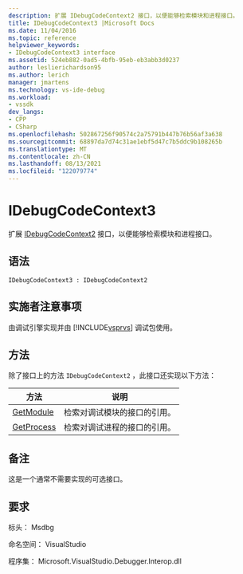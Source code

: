 ```yaml
---
description: 扩展 IDebugCodeContext2 接口，以便能够检索模块和进程接口。
title: IDebugCodeContext3 |Microsoft Docs
ms.date: 11/04/2016
ms.topic: reference
helpviewer_keywords:
- IDebugCodeContext3 interface
ms.assetid: 524eb882-0ad5-4bfb-95eb-eb3abb3d0237
author: leslierichardson95
ms.author: lerich
manager: jmartens
ms.technology: vs-ide-debug
ms.workload:
- vssdk
dev_langs:
- CPP
- CSharp
ms.openlocfilehash: 502867256f90574c2a75791b447b76b56af3a638
ms.sourcegitcommit: 68897da7d74c31ae1ebf5d47c7b5ddc9b108265b
ms.translationtype: MT
ms.contentlocale: zh-CN
ms.lasthandoff: 08/13/2021
ms.locfileid: "122079774"
---
```

# <a name="idebugcodecontext3"></a>IDebugCodeContext3
扩展 [IDebugCodeContext2](../../../extensibility/debugger/reference/idebugcodecontext2.md) 接口，以便能够检索模块和进程接口。

## <a name="syntax"></a>语法

```
IDebugCodeContext3 : IDebugCodeContext2
```

## <a name="notes-for-implementers"></a>实施者注意事项
 由调试引擎实现并由 [!INCLUDE[vsprvs](../../../code-quality/includes/vsprvs_md.md)] 调试包使用。

## <a name="methods"></a>方法
 除了接口上的方法 `IDebugCodeContext2` ，此接口还实现以下方法：

|方法|说明|
|------------|-----------------|
|[GetModule](../../../extensibility/debugger/reference/idebugcodecontext3-getmodule.md)|检索对调试模块的接口的引用。|
|[GetProcess](../../../extensibility/debugger/reference/idebugcodecontext3-getprocess.md)|检索对调试进程的接口的引用。|

## <a name="remarks"></a>备注
 这是一个通常不需要实现的可选接口。

## <a name="requirements"></a>要求
 标头： Msdbg

 命名空间： VisualStudio

 程序集： Microsoft.VisualStudio.Debugger.Interop.dll
